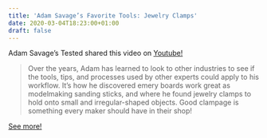 ```yaml
---
title: 'Adam Savage’s Favorite Tools: Jewelry Clamps'
date: 2020-03-04T18:23:00+01:00
draft: false
---
```


Adam Savage’s Tested shared this video on [Youtube!](https://www.youtube.com/watch?v=HrYrcJTv4H4)

> Over the years, Adam has learned to look to other industries to see if the tools, tips, and processes used by other experts could apply to his workflow. It’s how he discovered emery boards work great as modelmaking sanding sticks, and where he found jewelry clamps to hold onto small and irregular-shaped objects. Good clampage is something every maker should have in their shop!

[See more!](https://www.youtube.com/watch?v=HrYrcJTv4H4)